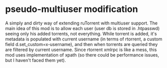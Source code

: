 # pseudo-multiuser modification
A simply and dirty way of extending ruTorrent with multiuser support. 
The main idea of this mod is to allow each user (user db is stored in .htpasswd) seeing only his added torrents, not everything. While torrent is added, it's metadata is populated with current username (in terms of rtorrent, a custom field d.set_custom=x-username), and then when torrents are queried they are filtered by current username.
Since rtorrent xmlrpc is like a mess, this mod uses implementation of xpath (so there could be performance issues, but I haven't faced them yet).
